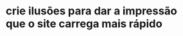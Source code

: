 <!-- .slide: data-background="images/ilusionista.jpg" -->

# crie ilusões para dar a impressão que o site carrega mais rápido

